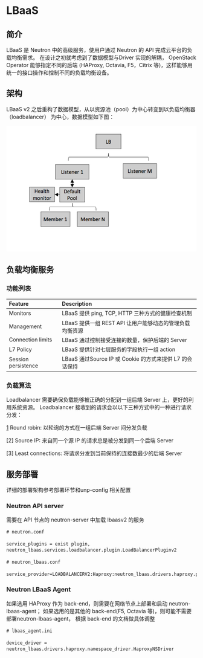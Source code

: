 # LBaaS

## 简介

LBaaS 是 Neutron 中的高级服务，使用户通过 Neutron 的 API 完成云平台的负载均衡需求。
在设计之初就考虑到了数据模型与Driver 实现的解耦， OpenStack Operator 能够指定不同的后端
(HAProxy, Octavia, F5，Citrix 等)，这样能够用统一的接口操作和控制不同的负载均衡设备。

## 架构

LBaaS v2 之后重构了数据模型，从以资源池（pool）为中心转变到以负载均衡器（loadbalancer）
为中心，数据模型如下图：

![lbaas-architecture][1]

## 负载均衡服务

### 功能列表

| Feature | Description |
|:------- |:----------- |
| Monitors | LBaaS 提供 ping, TCP, HTTP 三种方式的健康检查机制 |
| Management | LBaaS 提供一组 REST API 让用户能够动态的管理负载均衡资源 |
| Connection limits | LBaaS 通过控制接受连接的数量，保护后端的 Server |
| L7 Policy | LBaaS 提供针对七层服务的字段执行一组 action |
| Session persistence | LBaaS 通过Source IP 或 Cookie 的方式来提供 L7 的会话保持 |


### 负载算法

Loadbalancer 需要确保负载能够被正确的分配到一组后端 Server 上，更好的利用系统资源。
Loadbalancer 接收到的请求会以以下三种方式中的一种进行请求分发：

[1]  Round robin: 以轮询的方式在一组后端 Server 间分发负载

[2] Source IP: 来自同一个源 IP 的请求总是被分发到同一个后端 Server 

[3] Least connections: 将请求分发到当前保持的连接数最少的后端 Server


## 服务部署

详细的部署架构参考部署环节和unp-config 相关配置

### Neutron API server

需要在 API 节点的 neutron-server 中加载 lbaasv2 的服务

```
# neutron.conf

service_plugins = exist plugin, neutron_lbaas.services.loadbalancer.plugin.LoadBalancerPluginv2

# neutron_lbaas.conf

service_provider=LOADBALANCERV2:Haproxy:neutron_lbaas.drivers.haproxy.plugin_driver.HaproxyOnHostPluginDriver:default

```

### Neutron LBaaS Agent

如果选用 HAProxy 作为 back-end，则需要在网络节点上部署和启动 neutron-lbaas-agent；
如果选用的是其他的 back-end(F5, Octavia 等)，则可能不需要部署neutron-lbaas-agent，
根据 back-end 的文档做具体调整

```
# lbaas_agent.ini

device_driver = neutron_lbaas.drivers.haproxy.namespace_driver.HaproxyNSDriver
```


[1]: ../../images/services/lbaas-architecture.png
